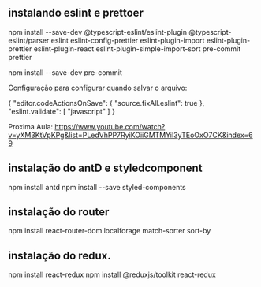 ## instalando eslint e prettoer

npm install --save-dev @typescript-eslint/eslint-plugin @typescript-eslint/parser eslint eslint-config-prettier eslint-plugin-import eslint-plugin-prettier eslint-plugin-react eslint-plugin-simple-import-sort pre-commit prettier

npm install --save-dev pre-commit

Configuração para configurar quando salvar o arquivo:

{
"editor.codeActionsOnSave": {
"source.fixAll.eslint": true
},
"eslint.validate": [
"javascript"
]
}

Proxima Aula: https://www.youtube.com/watch?v=yXM3KtVpKPg&list=PLedVhPP7RyiKOiiGMTMYil3yTEoOxO7CK&index=69

## instalação do antD e styledcomponent

npm install antd
npm install --save styled-components

## instalação do router

npm install react-router-dom localforage match-sorter sort-by

## instalação do redux.

npm install react-redux
npm install @reduxjs/toolkit react-redux
